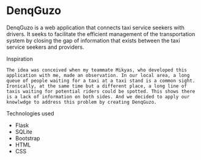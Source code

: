 # DenqGuzo
  DenqGuzo is a web application that connects taxi service seekers with drivers. It seeks to facilitate the efficient management of the transportation system by closing the gap of information that exists between the taxi service seekers and providers. 
  
  Inspiration
  
    The idea was conceived when my teammate Mikyas, who developed this application with me, made an observation. In our local area, a long queue of people waiting for a taxi at a taxi stand is a common sight. Ironically, at the same time but a different place, a long line of taxis waiting for potential riders could be spotted. This shows there is a lack of information on both sides. And we decided to apply our knowlwdge to address this problem by creating DenqGuzo. 

  Technologies used
  - Flask
  - SQLite
  - Bootstrap
  - HTML
  - CSS

